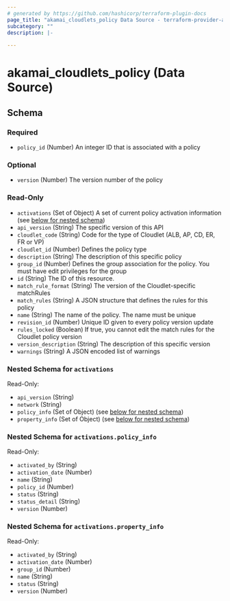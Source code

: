 ```yaml
---
# generated by https://github.com/hashicorp/terraform-plugin-docs
page_title: "akamai_cloudlets_policy Data Source - terraform-provider-akamai"
subcategory: ""
description: |-
  
---
```


# akamai_cloudlets_policy (Data Source)





<!-- schema generated by tfplugindocs -->
## Schema

### Required

- `policy_id` (Number) An integer ID that is associated with a policy

### Optional

- `version` (Number) The version number of the policy

### Read-Only

- `activations` (Set of Object) A set of current policy activation information (see [below for nested schema](#nestedatt--activations))
- `api_version` (String) The specific version of this API
- `cloudlet_code` (String) Code for the type of Cloudlet (ALB, AP, CD, ER, FR or VP)
- `cloudlet_id` (Number) Defines the policy type
- `description` (String) The description of this specific policy
- `group_id` (Number) Defines the group association for the policy. You must have edit privileges for the group
- `id` (String) The ID of this resource.
- `match_rule_format` (String) The version of the Cloudlet-specific matchRules
- `match_rules` (String) A JSON structure that defines the rules for this policy
- `name` (String) The name of the policy. The name must be unique
- `revision_id` (Number) Unique ID given to every policy version update
- `rules_locked` (Boolean) If true, you cannot edit the match rules for the Cloudlet policy version
- `version_description` (String) The description of this specific version
- `warnings` (String) A JSON encoded list of warnings

<a id="nestedatt--activations"></a>
### Nested Schema for `activations`

Read-Only:

- `api_version` (String)
- `network` (String)
- `policy_info` (Set of Object) (see [below for nested schema](#nestedobjatt--activations--policy_info))
- `property_info` (Set of Object) (see [below for nested schema](#nestedobjatt--activations--property_info))

<a id="nestedobjatt--activations--policy_info"></a>
### Nested Schema for `activations.policy_info`

Read-Only:

- `activated_by` (String)
- `activation_date` (Number)
- `name` (String)
- `policy_id` (Number)
- `status` (String)
- `status_detail` (String)
- `version` (Number)


<a id="nestedobjatt--activations--property_info"></a>
### Nested Schema for `activations.property_info`

Read-Only:

- `activated_by` (String)
- `activation_date` (Number)
- `group_id` (Number)
- `name` (String)
- `status` (String)
- `version` (Number)
